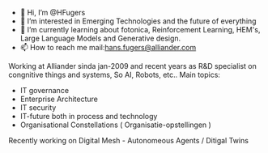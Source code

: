- 👋 Hi, I’m @HFugers
- 👀 I’m interested in Emerging Technologies and the future of everything
- 🌱 I’m currently learning about fotonica, Reinforcement Learning, HEM's, Large Language Models and Generative design.
- 📫 How to reach me mail:hans.fugers@alliander.com

Working at Alliander sinda jan-2009 and recent years as R&D specialist on congnitive things and systems, So AI, Robots, etc..
Main topics:
* IT governance
* Enterprise Architecture
* IT security
* IT-future both in process and technology
* Organisational Constellations ( Organisatie-opstellingen )

Recently working on Digital Mesh - Autonomeous Agents / Ditigal Twins
